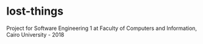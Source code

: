 # lost-things
Project for Software Engineering 1 at Faculty of Computers and Information, Cairo University - 2018
